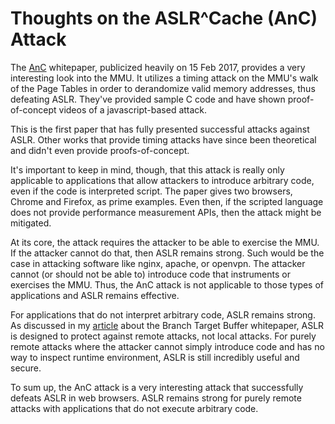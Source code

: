 Thoughts on the ASLR^Cache (AnC) Attack
=======================================

The [AnC](https://www.vusec.net/projects/anc/) whitepaper, publicized
heavily on 15 Feb 2017, provides a very interesting look into the MMU.
It utilizes a timing attack on the MMU's walk of the Page Tables in
order to derandomize valid memory addresses, thus defeating ASLR.
They've provided sample C code and have shown proof-of-concept videos
of a javascript-based attack.

This is the first paper that has fully presented successful attacks
against ASLR. Other works that provide timing attacks have since been
theoretical and didn't even provide proofs-of-concept.

It's important to keep in mind, though, that this attack is really
only applicable to applications that allow attackers to introduce
arbitrary code, even if the code is interpreted script. The paper
gives two browsers, Chrome and Firefox, as prime examples. Even then,
if the scripted language does not provide performance measurement
APIs, then the attack might be mitigated.

At its core, the attack requires the attacker to be able to exercise
the MMU. If the attacker cannot do that, then ASLR remains strong.
Such would be the case in attacking software like nginx, apache, or
openvpn. The attacker cannot (or should not be able to) introduce code
that instruments or exercises the MMU. Thus, the AnC attack is not
applicable to those types of applications and ASLR remains effective.

For applications that do not interpret arbitrary code, ASLR remains
strong. As discussed in my
[article](https://github.com/lattera/articles/blob/master/infosec/Exploit%20Mitigations/ASLR/2016-10-19_btb/article.md)
about the Branch Target Buffer whitepaper, ASLR is designed to protect
against remote attacks, not local attacks. For purely remote attacks
where the attacker cannot simply introduce code and has no way to
inspect runtime environment, ASLR is still incredibly useful and
secure.

To sum up, the AnC attack is a very interesting attack that
successfully defeats ASLR in web browsers. ASLR remains strong for
purely remote attacks with applications that do not execute arbitrary
code.
